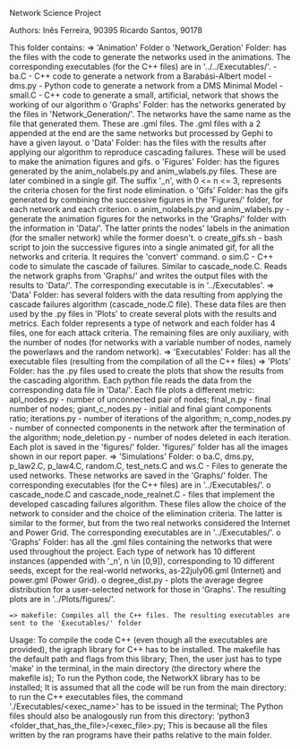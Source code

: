 Network Science Project

Authors:
	Inês Ferreira, 90395
	Ricardo Santos, 90178

This folder contains:
	=> 'Animation' Folder
		o 'Network_Geration' Folder: has the files with the code to generate the networks used in the animations. The corresponding executables (for the C++ files) are in '../../Executables/'.
			- ba.C - C++ code to generate a network from a Barabási-Albert model
			- dms.py - Python code to generate a network from a DMS Minimal Model
			- small.C - C++ code to generate a small, artificial, network that shows the working of our algorithm
		o 'Graphs' Folder: has the networks generated by the files in 'Network_Generation/'. The networks have the same name as the file that generated them. These are .gml files. The .gml files with a 2 appended at the end are the same networks but processed by Gephi to have a given layout.
		o 'Data' Folder: has the files with the results after applying our algorithm to reproduce cascading failures. These will be used to make the animation figures and gifs.
		o 'Figures' Folder: has the figures generated by the anim_nolabels.py and anim_wlabels.py files. These are later combined in a single gif. The suffix '_n', with 0 <= n <= 3, represents the criteria chosen for the first node elimination.
		o 'Gifs' Folder: has the gifs generated by combining the successive figures in the 'Figures/' folder, for each network and each criterion.
		o anim_nolabels.py and anim_wlabels.py - generate the animation figures for the networks in the 'Graphs/' folder with the information in 'Data/'. The latter prints the nodes' labels in the animation (for the smaller network) while the former doesn't.
		o create_gifs.sh - bash script to join the successive figures into a single animated gif, for all the networks and criteria. It requires the 'convert' command.
		o sim.C - C++ code to simulate the cascade of failures. Similar to cascade_node.C. Reads the network graphs from 'Graphs/' and writes the output files with the results to 'Data/'. The corresponding executable is in '../Executables'.
	=> 'Data' Folder: has several folders with the data resulting from applying the cascade failures algorithm (cascade_node.C file). These data files are then used by the .py files in 'Plots' to create several plots with the results and metrics. Each folder represents a type of network and each folder has 4 files, one for each attack criteria. The remaining files are only auxiliary, with the number of nodes (for networks with a variable number of nodes, namely the powerlaws and the random network).
	=> 'Executables' Folder: has all the executable files (resulting from the compilation of all the C++ files)
	=> 'Plots' Folder: has the .py files used to create the plots that show the results from the cascading algorithm. Each python file reads the data from the corresponding data file in 'Data/'. Each file plots a different metric: apl_nodes.py - number of unconnected pair of nodes; final_n.py - final number of nodes; giant_c_nodes.py - initial and final giant components ratio; iterations.py - number of iterations of the algorithm; n_comp_nodes.py - number of connected components in the network after the termination of the algorithm; node_deletion.py - number of nodes deleted in each iteration. Each plot is saved in the 'figures/' folder. 'figures/' folder has all the images shown in our report paper.
	=> 'Simulations' Folder: 
		o ba.C, dms.py, p_law2.C, p_law4.C, random.C, test_nets.C and ws.C - Files to generate the used networks. These networks are saved in the 'Graphs/' folder. The corresponding executables (for the C++ files) are in '../Executables/'.
		o cascade_node.C and cascade_node_realnet.C - files that implement the developed cascading failures algorithm. These files allow the choice of the network to consider and the choice of the elimination criteria. The latter is similar to the former, but from the two real networks considered the Internet and Power Grid. The corresponding executables are in '../Executables/'.
		o 'Graphs' Folder: has all the .gml files containing the networks that were used throughout the project. Each type of network has 10 different instances (appended with '_n', n \in [0,9]), corresponding to 10 different seeds, except for the real-world networks, as-22july06.gml (Internet) and power.gml (Power Grid).
		o degree_dist.py - plots the average degree distribution for a user-selected network for those in 'Graphs'. The resulting plots are in '../Plots/figures/'.

	=> makefile: Compiles all the C++ files. The resulting executables are sent to the 'Executables/' folder

Usage: 
	To compile the code C++ (even though all the executables are provided), the igraph library for C++ has to be installed. The makefile has the default path and flags from this library; Then, the user just has to type 'make' in the terminal, in the main directory (the directory where the makefile is);
	To run the Python code, the NetworkX library has to be installed;
	It is assumed that all the code will be run from the main directory: to run the C++ executables files, the command './Executables/<exec_name>' has to be issued in the terminal;
	The Python files should also be analogously run from this directory: 'python3 <folder_that_has_the_file>/<exec_file>.py; This is because all the files written by the ran programs have their paths relative to the main folder.
